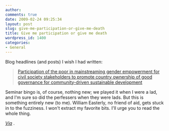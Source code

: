 ```yaml
---
author:
comments: true
date: 2009-02-24 09:25:34
layout: post
slug: give-me-participation-or-give-me-death
title: Give me participation or give me death
wordpress_id: 1400
categories:
- General
---
```


Blog headlines (and posts) I wish I had written:

> 
  
> 
> [Participation of the poor in mainstreaming gender empowerment for civil society stakeholders to promote country ownership of good governance for community-driven sustainable development](http://blogs.nyu.edu/fas/dri/aidwatch/2009/02/participation_of_the_poor_in_m.html)  

> 
> 

Seminar bingo is, of course, nothing new; we played it when I were a lad, and I'm sure so did the perfessers when they were lads. But this is something entirely new (to me). William Easterly, no friend of aid, gets stuck in to the fuzziness. I won't extract my favorite bits. I'll urge you to read the whole thing.

_[Via](http://biopolitical.blogspot.com/2009/02/empowering-poor.html)_ .


